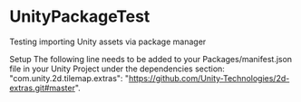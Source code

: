 # UnityPackageTest
Testing importing Unity assets via package manager

Setup
The following line needs to be added to your Packages/manifest.json file in your Unity Project under the dependencies section: "com.unity.2d.tilemap.extras": "https://github.com/Unity-Technologies/2d-extras.git#master".
